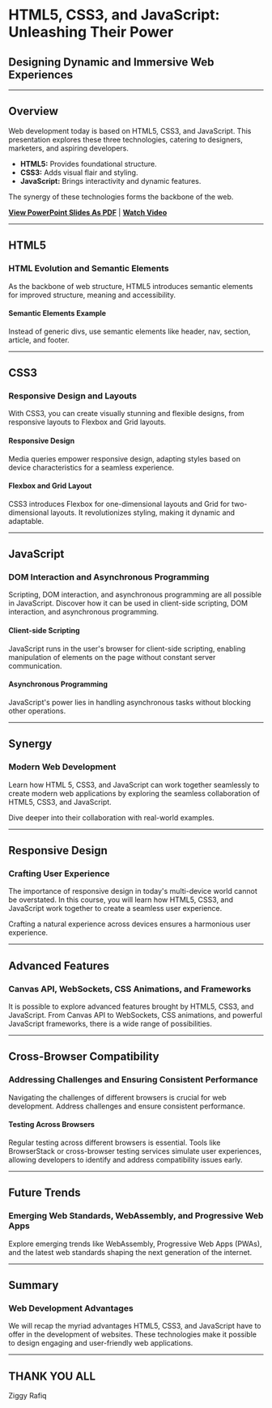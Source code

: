 # HTML5, CSS3, and JavaScript: Unleashing Their Power
## Designing Dynamic and Immersive Web Experiences
---

## Overview

Web development today is based on HTML5, CSS3, and JavaScript. This presentation explores these three technologies, catering to designers, marketers, and aspiring developers.

- **HTML5:** Provides foundational structure.
- **CSS3:** Adds visual flair and styling.
- **JavaScript:** Brings interactivity and dynamic features.

The synergy of these technologies forms the backbone of the web.

[**View PowerPoint Slides As PDF**](HTML5-CSS3-And-JavaScript-Unleashing-Their-Power.pdf) | [**Watch Video**](link-to-video)

---

## HTML5

### HTML Evolution and Semantic Elements

As the backbone of web structure, HTML5 introduces semantic elements for improved structure, meaning and accessibility.

#### Semantic Elements Example

Instead of generic divs, use semantic elements like header, nav, section, article, and footer.

---

## CSS3

### Responsive Design and Layouts

With CSS3, you can create visually stunning and flexible designs, from responsive layouts to Flexbox and Grid layouts.

#### Responsive Design

Media queries empower responsive design, adapting styles based on device characteristics for a seamless experience.

#### Flexbox and Grid Layout

CSS3 introduces Flexbox for one-dimensional layouts and Grid for two-dimensional layouts. It revolutionizes styling, making it dynamic and adaptable.

---

## JavaScript

### DOM Interaction and Asynchronous Programming

Scripting, DOM interaction, and asynchronous programming are all possible in JavaScript. Discover how it can be used in client-side scripting, DOM interaction, and asynchronous programming.

#### Client-side Scripting

JavaScript runs in the user's browser for client-side scripting, enabling manipulation of elements on the page without constant server communication.

#### Asynchronous Programming

JavaScript's power lies in handling asynchronous tasks without blocking other operations.

---

## Synergy

### Modern Web Development

Learn how HTML 5, CSS3, and JavaScript can work together seamlessly to create modern web applications by exploring the seamless collaboration of HTML5, CSS3, and JavaScript.

Dive deeper into their collaboration with real-world examples.

---

## Responsive Design

### Crafting User Experience

The importance of responsive design in today's multi-device world cannot be overstated. In this course, you will learn how HTML5, CSS3, and JavaScript work together to create a seamless user experience.

Crafting a natural experience across devices ensures a harmonious user experience.

---

## Advanced Features

### Canvas API, WebSockets, CSS Animations, and Frameworks

It is possible to explore advanced features brought by HTML5, CSS3, and JavaScript. From Canvas API to WebSockets, CSS animations, and powerful JavaScript frameworks, there is a wide range of possibilities.

---

## Cross-Browser Compatibility

### Addressing Challenges and Ensuring Consistent Performance

Navigating the challenges of different browsers is crucial for web development. Address challenges and ensure consistent performance.

#### Testing Across Browsers

Regular testing across different browsers is essential. Tools like BrowserStack or cross-browser testing services simulate user experiences, allowing developers to identify and address compatibility issues early.

---

## Future Trends

### Emerging Web Standards, WebAssembly, and Progressive Web Apps

Explore emerging trends like WebAssembly, Progressive Web Apps (PWAs), and the latest web standards shaping the next generation of the internet.

---

## Summary

### Web Development Advantages

We will recap the myriad advantages HTML5, CSS3, and JavaScript have to offer in the development of websites. These technologies make it possible to design engaging and user-friendly web applications.

---

## THANK YOU ALL

Ziggy Rafiq
